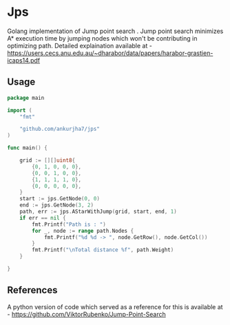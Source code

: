# Jps
Golang implementation of Jump point search . Jump point search minimizes A* execution time by jumping nodes which won't be contributing in optimizing path. Detailed explaination available at - https://users.cecs.anu.edu.au/~dharabor/data/papers/harabor-grastien-icaps14.pdf

## Usage 
```go
package main

import (
	"fmt"

	"github.com/ankurjha7/jps"
)

func main() {

	grid := [][]uint8{
		{0, 1, 0, 0, 0},
		{0, 0, 1, 0, 0},
		{1, 1, 1, 1, 0},
		{0, 0, 0, 0, 0},
	}
	start := jps.GetNode(0, 0)
	end := jps.GetNode(3, 2)
	path, err := jps.AStarWithJump(grid, start, end, 1)
	if err == nil {
		fmt.Printf("Path is : ")
		for _, node := range path.Nodes {
			fmt.Printf("%d %d -> ", node.GetRow(), node.GetCol())
		}
		fmt.Printf("\nTotal distance %f", path.Weight)
	}

}
```


## References 

A python version of code which served as a reference for this is available at - https://github.com/ViktorRubenko/Jump-Point-Search


